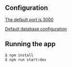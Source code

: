 ## Configuration

[The default port is 3000](https://github.com/mhcomp/db-repro/blob/master/src/main.ts#L26)

[Default database configuration](https://github.com/mhcomp/db-repro/blob/master/src/app.module.ts#L9)

## Running the app

```bash
$ npm install
$ npm run start:dev
```
